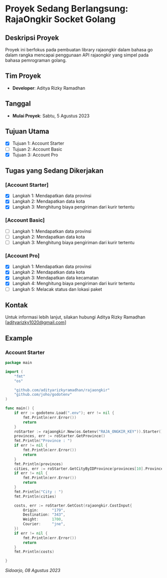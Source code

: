 # Proyek Sedang Berlangsung: RajaOngkir Socket Golang

## Deskripsi Proyek
Proyek ini berfokus pada pembuatan library rajaongkir dalam bahasa go dalam rangka mencapai penggunaan API rajaongkir yang simpel pada bahasa pemrograman golang.

## Tim Proyek
- **Developer**: Aditya Rizky Ramadhan

## Tanggal
- **Mulai Proyek**: Sabtu, 5 Agustus 2023

## Tujuan Utama
- [x] Tujuan 1: Account Starter
- [ ] Tujuan 2: Account Basic
- [x] Tujuan 3: Account Pro

## Tugas yang Sedang Dikerjakan
### [Account Starter]
- [x] Langkah 1: Mendapatkan data provinsi
- [x] Langkah 2: Mendapatkan data kota
- [x] Langkah 3: Menghitung biaya pengiriman dari kurir tertentu

### [Account Basic]
- [ ] Langkah 1: Mendapatkan data provinsi
- [ ] Langkah 2: Mendapatkan data kota
- [ ] Langkah 3: Menghitung biaya pengiriman dari kurir tertentu

### [Account Pro]
- [x] Langkah 1: Mendapatkan data provinsi
- [x] Langkah 2: Mendapatkan data kota
- [x] Langkah 3: Mendapatkan data kecamatan
- [x] Langkah 4: Menghitung biaya pengiriman dari kurir tertentu
- [ ] Langkah 5: Melacak status dan lokasi paket

## Kontak
Untuk informasi lebih lanjut, silakan hubungi Aditya Rizky Ramadhan [adityarizky1020@gmail.com]

## Example

### Account Starter
```go
package main

import (
	"fmt"
	"os"

	"github.com/adityarizkyramadhan/rajaongkir"
	"github.com/joho/godotenv"
)

func main() {
	if err := godotenv.Load(".env"); err != nil {
		fmt.Println(err.Error())
		return
	}
	roStarter := rajaongkir.New(os.Getenv("RAJA_ONGKIR_KEY")).Starter()
	provinces, err := roStarter.GetProvince()
	fmt.Println("Province : ")
	if err != nil {
		fmt.Println(err.Error())
		return
	}
	fmt.Println(provinces)
	cities, err := roStarter.GetCityByIDProvince(provinces[10].ProvinceID)
	if err != nil {
		fmt.Println(err.Error())
		return
	}
	fmt.Println("City : ")
	fmt.Println(cities)

	costs, err := roStarter.GetCost(rajaongkir.CostInput{
		Origin:      "179",
		Destination: "343",
		Weight:      1700,
		Courier:     "jne",
	})
	if err != nil {
		fmt.Println(err.Error())
		return
	}
	fmt.Println(costs)

}
```
_Sidoarjo, 08 Agustus 2023_
